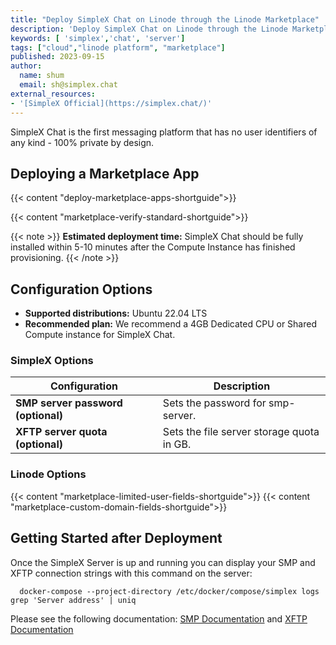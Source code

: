 ```yaml
---
title: "Deploy SimpleX Chat on Linode through the Linode Marketplace"
description: 'Deploy SimpleX Chat on Linode through the Linode Marketplace.'
keywords: [ 'simplex','chat', 'server']
tags: ["cloud","linode platform", "marketplace"]
published: 2023-09-15
author:
  name: shum
  email: sh@simplex.chat
external_resources:
- '[SimpleX Official](https://simplex.chat/)'
---
```


SimpleX Chat is the first messaging platform that has no user identifiers of any kind - 100% private by design.

## Deploying a Marketplace App 

{{< content "deploy-marketplace-apps-shortguide">}}

{{< content "marketplace-verify-standard-shortguide">}}

{{< note >}}
**Estimated deployment time:** SimpleX Chat should be fully installed within 5-10 minutes after the Compute Instance has finished provisioning.
{{< /note >}}

## Configuration Options

- **Supported distributions:** Ubuntu 22.04 LTS
- **Recommended plan:** We recommend a 4GB Dedicated CPU or Shared Compute instance for SimpleX Chat.

### SimpleX Options

| **Configuration** | **Description** |
|-------------------|-----------------|
| **SMP server password (optional)** | Sets the password for smp-server. |
| **XFTP server quota (optional)** | Sets the file server storage quota in GB. |

### Linode Options

{{< content "marketplace-limited-user-fields-shortguide">}}
{{< content "marketplace-custom-domain-fields-shortguide">}}

## Getting Started after Deployment

Once the SimpleX Server is up and running you can display your SMP and XFTP connection strings with this command on the server:


      docker-compose --project-directory /etc/docker/compose/simplex logs grep 'Server address' | uniq


Please see the following documentation: [SMP Documentation](https://simplex.chat/docs/server.html) and [XFTP Documentation](https://simplex.chat/docs/xftp-server.html)